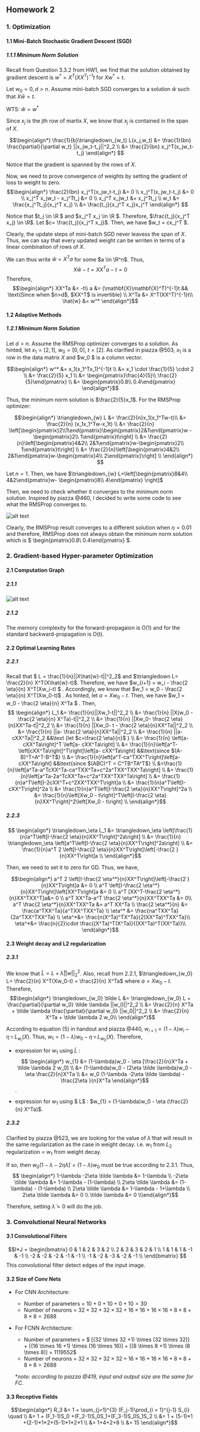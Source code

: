 ## Homework 2
### 1. Optimization
#### 1.1 Mini-Batch Stochastic Gradient Descent (SGD)
##### 1.1.1 Minimum Norm Solution
Recall from Question 3.3.2 from HW1, we find that the solution obtained by gradient descent is $w^* = X^T(XX^T)^{-1}t$ for $Xw^*=t$.

Let $w_0=0, d>n$. 
Assume mini-batch SGD converges to a solution $\hat{w}$ such that $X\hat{w} =t$.

WTS: $\hat{w} = w^*$ 

Since $x_j$ is the jth row of martix $X$, we know that $x_j$ is contained in the span of $X$. 

$$\begin{align*}
\frac{1}{b}\triangledown_{w_t} L(x_j,w_t) &=  \frac{1}{bn} \frac{\partial}{\partial w_t} ||x_jw_t-t_j||^2_2 \\
&= \frac{2}{bn} x_j^T(x_jw_t-t_j)
\end{align*} $$

Notice that the gradient is spanned by the rows of $X$. 

Now, we need to prove convergence of weights by setting the gradient of loss to weight to zero. 
$$\begin{align*}
\frac{2}{bn} x_j^T(x_jw_t-t_j) &= 0 \\
x_j^T(x_jw_t-t_j) &= 0 \\
x_j^T x_jw_t - x_j^Tt_j &= 0 \\
x_j^T x_jw_t &=  x_j^Tt_j \\
w_t &= \frac{x_j^Tt_j}{x_j^T x_j} \\
&= \frac{t_j}{x_j^T x_j}x_j^T 
\end{align*} $$

Notice that $t_j \in \R $ and $x_j^T x_j \in \R $. Therefore, $\frac{t_j}{x_j^T x_j} \in \R$. Let $c= \frac{t_j}{x_j^T x_j}$. Then, we have $w_t = cx_j^T $.  

Clearly, the update steps of mini-batch SGD never leavess the span of $X$. Thus, we can say that every updated weight can be wrriten in terms of a linear combination of rows of $X$. 

We can thus write $\hat{w} = X^Ta$ for some $a \in \R^n$. Thus, $$X\hat{w}-t = XX^Ta-t = 0$$
Therefore, 
$$\begin{align*}  XX^Ta &= -t\\
a &= (\mathbf{X}\mathbf{X}^T)^{-1}t  && \text{Since  when $n>d$, $XX^T$ is invertible}  \\
X^Ta &= X^T(XX^T)^{-1}t\\
\hat{w} &= w^*
\end{align*}$$



#### 1.2 Adaptive Methods
#####  1.2.1 Minimum Norm Solution
Let $d>n$.
Assume the RMSProp optimizer converges to a solution. 
As hinted, let $x_1= [2,1]$, $w_0=[0,0]$, $t=[2]$.
As clarified in piazza @503, $x_1$ is a row in the data matrix $X$ and $w_0 $ is a column vector.

$$\begin{align*} 
w^*  
&=  x_1(x_1^Tx_1)^{-1}t \\
&= x_1 \cdot \frac{1}{5} \cdot 2 \\
&= \frac{2}{5} x_1 \\
&= \begin{pmatrix}\frac{4}{5}\\ \frac{2}{5}\end{pmatrix} \\
&= \begin{pmatrix}0.8\\ 0.4\end{pmatrix} 
\end{align*}$$

Thus, the minimum norm solution is $\frac{2}{5}x_1$.
For the RMSProp optimizer: 

$$\begin{align*} \triangledown_{w} L 
&= \frac{2}{n}x_1(x_1^Tw-t)\\
&= \frac{2}{n} (x_1x_1^Tw-x_1t) \\
&= \frac{2}{n} \left[\begin{pmatrix}2\\1\end{pmatrix}\begin{pmatrix}2&1\end{pmatrix}w - \begin{pmatrix}2\\ 1\end{pmatrix}t\right] \\
&= \frac{2}{n}\left[\begin{pmatrix}4&2\\ 2&1\end{pmatrix}w-\begin{pmatrix}2\\ 1\end{pmatrix}t\right] \\
&= \frac{2}{n}\left[\begin{pmatrix}4&2\\ 2&1\end{pmatrix}w-\begin{pmatrix}4\\ 2\end{pmatrix}\right] \\
 \end{align*} $$

Let $n=1$. Then, we have $\triangledown_{w} L=\left[\begin{pmatrix}8&4\\ 4&2\end{pmatrix}w-  \begin{pmatrix}8\\ 4\end{pmatrix} \right]$

Then, we need to check whether it converges to the minimum norm solution. Inspired by piazza @460, I decided to write some code to see what the RMSProp converges to.

![alt text](1.2.1.png "Title")

Clearly, the RMSProp result converges to a different solution when $\eta = 0.01$ and therefore, RMSProp does not always obtain the minimum norm solution which is $ \begin{pmatrix}0.8\\ 0.4\end{pmatrix}  $.

### 2. Gradient-based Hyper-parameter Optimization
#### 2.1 Computation Graph
##### 2.1.1 
![alt text](2.1.1.jpg "Title")
##### 2.1.2 
The memory complexity for the forward-propagaion is O(1) and for the standard backward-propagation is O(t).
#### 2.2 Optimal Learning Rates
##### 2.2.1
Recall that $ L = \frac{1}{n}||X\hat{w}-t||^2_2$ and $\triangledown L= \frac{2}{n} X^T(X\hat{w}-t)$.
Therefore, we have $w_{i+1} = w_i - \frac{2 \eta}{n} X^T(Xw_i-t) $ .
Accordingly, we know that $w_1 = w_0 - \frac{2 \eta}{n} X^T(Xw_0-t)$ .
As hinted, let $a = Xw_0 - t$.
Then, we have $w_1 = w_0 - \frac{2 \eta}{n} X^Ta $ .
Then, 
$$ \begin{align*} L_1 &= \frac{1}{n}||Xw_1-t||^2_2 \\
&= \frac{1}{n} ||X(w_0 - \frac{2 \eta}{n} X^Ta)-t||^2_2 \\
&= \frac{1}{n} ||Xw_0- \frac{2 \eta}{n}XX^Ta-t||^2_2 \\
&= \frac{1}{n} ||Xw_0- t - \frac{2 \eta}{n}XX^Ta||^2_2 \\
&= \frac{1}{n} ||a- \frac{2 \eta}{n}XX^Ta||^2_2 \\
&= \frac{1}{n} ||a- cXX^Ta||^2_2  &&\text {let $c=\frac{2 \eta}{n}$ } \\
&= \frac{1}{n} \left[a- cXX^Ta\right]^T \left[a- cXX^Ta\right] \\
&= \frac{1}{n}\left[a^T-\left[cXX^Ta\right]^T\right]\left[a- cXX^Ta\right]  &&\text{since $(A-B)^T=A^T-B^T$} \\
&= \frac{1}{n}\left[a^T-ca^TXX^T\right]\left[a- cXX^Ta\right]  &&\text{since $(ABC)^T = C^TB^TA^T$} \\ 
&=\frac{1}{n}\left[a^Ta-a^TcXX^Ta-ca^TXX^Ta+c^2a^TXX^TXX^Ta\right]  \\
&= \frac{1}{n}\left[a^Ta-2a^TcXX^Ta+c^2a^TXX^TXX^Ta\right] \\
&= \frac{1}{n}a^T\left[I-2cXX^T+c^2XX^TXX^T\right]a \\
&= \frac{1}{n}a^T\left[I-cXX^T\right]^2a \\
&= \frac{1}{n}a^T\left[I-\frac{2 \eta}{n}XX^T\right]^2a \\
&= \frac{1}{n}\left[Xw_0 - t\right]^T\left[I-\frac{2 \eta}{n}XX^T\right]^2\left[Xw_0 - t\right] \\
\end{align*}$$

##### 2.2.3
$$ \begin{align*}
\triangledown_\eta L_1 &= \triangledown_\eta \left[\frac{1}{n}a^T\left[I-\frac{2 \eta}{n}XX^T\right]^2a\right] \\ 
&= \frac{1}{n} \triangledown_\eta \left[a^T\left[I-\frac{2 \eta}{n}XX^T\right]^2a\right] \\ 
&= \frac{1}{n}a^T 2 \left[I-\frac{2 \eta}{n}XX^T\right]\left[-\frac{2 }{n}XX^T\right]a \\
\end{align*}$$

Then, we need to set it to zero for GD.
Thus, we have,

$$\begin{align*}
a^T 2 \left[I-\frac{2 \eta^*}{n}XX^T\right]\left[-\frac{2 }{n}XX^T\right]a &= 0 \\
a^T  \left[I-\frac{2 \eta^*}{n}XX^T\right]\left[XX^T\right]a &= 0 \\
a^T [XX^T-\frac{2 \eta^*}{n}XX^TXX^T]a&= 0 \\
a^T XX^Ta-a^T \frac{2 \eta^*}{n}XX^TXX^Ta &= 0\\
a^T \frac{2 \eta^*}{n}XX^TXX^Ta &=  a^T XX^Ta \\
\frac{2 \eta^*}{n} &= \frac{a^TXX^Ta}{a^TXX^TXX^Ta} \\
\eta^* &= \frac{na^TXX^Ta}{2a^TXX^TXX^Ta} \\
\eta^*&= \frac{n(X^Ta)^TX^Ta}{2(XX^Ta)^TXX^Ta}\\
\eta^*&= \frac{n}{2}\cdot \frac{(X^Ta)^T(X^Ta)}{(XX^Ta)^T(XX^Ta)}\\
\end{align*}$$
#### 2.3 Weight decay and L2 regularization
##### 2.3.1
We know that $\tilde L = L + \tilde \lambda ||w||^2_2$.
Also, recall from 2.2.1,  $\triangledown_{w_0} L= \frac{2}{n} X^T(Xw_0-t) = \frac{2}{n} X^Ta$ where $a=Xw_0-t$.
Therefore, 
$$\begin{align*}
    \triangledown_{w_0} \tilde L &=  \triangledown_{w_0} L + \frac{\partial}{\partial w_0} \tilde \lambda ||w_0||^2_2 \\
    &= \frac{2}{n} X^Ta +  \tilde \lambda \frac{\partial}{\partial w_0} ||w_0||^2_2 \\
    &= \frac{2}{n} X^Ta +  \tilde \lambda 2 w_0\\
\end{align*}$$

According to equation (5) in handout and piazza @440, $w_{i+1} = (1-\lambda)w_i - \eta \triangledown L_{w_i}(X)$.
Thus, $w_{1} = (1-\lambda)w_0 - \eta \triangledown L_{w_0}(X)$.
Therefore,
- expression for $w_1$ using $\tilde L$ : 
  $$ \begin{align*}
  w_{1} &= (1-\lambda)w_0 - \eta  [\frac{2}{n}X^Ta +  \tilde \lambda 2 w_0] \\ 
  &= (1-\lambda)w_0 - (2\eta \tilde \lambda)w_0 - \eta \frac{2}{n}X^Ta \\
  &= w_0 (1-\lambda -2\eta \tilde \lambda) - \frac{2\eta }{n}X^Ta
  \end{align*}$$.

- expression for $w_1$ using $ L$ : $w_{1} = (1-\lambda)w_0 - \eta (\frac{2}{n} X^Ta)$.
##### 2.3.2
Clarified by piazza @523, we are looking for the value of $\tilde \lambda$ that will result in the same regularization as the case in weight decay. i.e. $w_1$ from $L_2$ regularization = $w_1$ from weight decay. 

If so, then $w_0 (1-\lambda -2\eta \tilde \lambda) = (1-\lambda)w_0$ must be true according to 2.3.1.
Thus, 
$$ \begin{align*}
1-\lambda -2\eta \tilde \lambda &= 1-\lambda \\
-2\eta \tilde \lambda &= 1-\lambda - (1-\lambda) \\
2\eta \tilde \lambda &= (1-\lambda) - (1-\lambda) \\
2\eta \tilde \lambda &= 1-\lambda - 1+\lambda \\
2\eta \tilde \lambda &= 0 \\
\tilde \lambda &= 0 \\\end{align*}$$

Therefore, setting $\tilde \lambda = 0$ will do the job.
### 3. Convolutional Neural Networks
#### 3.1 Convolutional Filters
$$I*J = \begin{bmatrix}
    0 & 1 & 2 & 3 & 2 \\
    2 & 3 & 3 & 2 & 1 \\
    1 & 1 & 1 & -1 & -1 \\
    -2 & -2 & -2 & -1 & -1 \\
    -1 & -2 & -3 & -2 & -1 \\
    \end{bmatrix}
$$
This convolutional filter detect edges of the input image. 
#### 3.2 Size of Conv Nets
- For CNN Architecture: 
  - Number of parameters = $10 + 0 + 10 + 0 + 10 = 30$
  - Number of neurons = $32 \times 32 +  32 \times 32 + 16 \times 16 + 16 \times 16 + 8 \times 8 + 8 \times 8 = 2688$
- For FCNN Architecture: 
 
  -  Number of parameters = $ [(32 \times 32 +1) \times (32 \times 32)] + [(16 \times 16 +1) \times (16 \times 16)] + [(8 \times 8 +1) \times (8 \times 8)] = 1119552$
  -  Number of neurons = $32 \times 32 +  32 \times 32 + 16 \times 16 + 16 \times 16 + 8 \times 8 + 8 \times 8 = 2688$
  
  **note: according to piazza @419, input and output size are the same for FC.*
#### 3.3 Receptive Fields
$$\begin{align*}
R_3 &= 1 + \sum_{j=1}^{3} (F_j-1)\prod_{i = 1}^{j-1} S_{i} \quad \\
&= 1 + (F_1-1)S_0 +(F_2-1)S_0S_1+(F_3-1)S_0S_1S_2 \\
&= 1 + (5-1)*1 +(2-1)*1*2+(5-1)*1*2*1 \\
&= 1+4+2+8 \\
&= 15
 \end{align*}$$